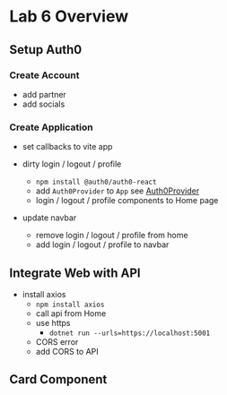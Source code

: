 # Lab 6 Overview

## Setup Auth0

### Create Account

- add partner
- add socials

### Create Application

- set callbacks to vite app
- dirty login / logout / profile

  - `npm install @auth0/auth0-react`
  - add `Auth0Provider` to `App` see [Auth0Provider](https://auth0.com/docs/quickstart/spa/react/01-login#configure-auth0provider)
  - login / logout / profile components to Home page

- update navbar
  - remove login / logout / profile from home
  - add login / logout / profile to navbar

## Integrate Web with API

- install axios
  - `npm install axios`
  - call api from Home
  - use https
    - `dotnet run --urls=https://localhost:5001`
  - CORS error
  - add CORS to API

## Card Component
